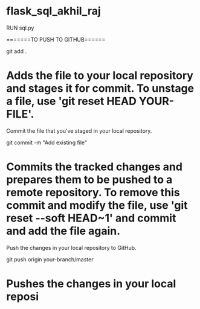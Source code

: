 # flask_sql_akhil_raj
RUN sql.py



=======TO PUSH TO GITHUB======

git add .
# Adds the file to your local repository and stages it for commit. To unstage a file, use 'git reset HEAD YOUR-FILE'.
Commit the file that you've staged in your local repository.

git commit -m "Add existing file"
# Commits the tracked changes and prepares them to be pushed to a remote repository. To remove this commit and modify the file, use 'git reset --soft HEAD~1' and commit and add the file again.
Push the changes in your local repository to GitHub.

git push origin your-branch/master
# Pushes the changes in your local reposi
